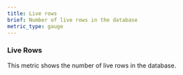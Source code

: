 ```yaml
---
title: Live rows
brief: Number of live rows in the database
metric_type: gauge
---
```


### Live Rows

This metric shows the number of live rows in the database.
